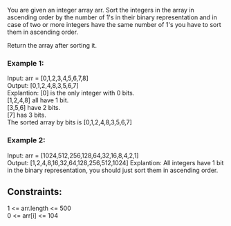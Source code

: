 You are given an integer array arr. Sort the integers in the array in ascending order by the number of 1's in their binary representation and in case of two or more integers have the same number of 1's you have to sort them in ascending order.

Return the array after sorting it.  

 

### Example 1:  

Input: arr = [0,1,2,3,4,5,6,7,8]  
Output: [0,1,2,4,8,3,5,6,7]  
Explantion: [0] is the only integer with 0 bits.  
[1,2,4,8] all have 1 bit.  
[3,5,6] have 2 bits.  
[7] has 3 bits.   
The sorted array by bits is [0,1,2,4,8,3,5,6,7]  
### Example 2:  
    
Input: arr = [1024,512,256,128,64,32,16,8,4,2,1]  
Output: [1,2,4,8,16,32,64,128,256,512,1024] 
Explantion: All integers have 1 bit in the binary representation, you should just sort them in ascending order.
   

## Constraints:  

1 <= arr.length <= 500   
0 <= arr[i] <= 104  
